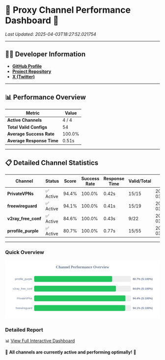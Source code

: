 # 🌟 Proxy Channel Performance Dashboard 🌟

_Last Updated: 2025-04-03T18:27:52.021754_

---

## 👩‍💻 Developer Information

- **[GitHub Profile](https://github.com/4n0nymou3)**  
- **[Project Repository](https://github.com/4n0nymou3/multi-proxy-config-fetcher)**  
- **[X (Twitter)](https://x.com/4n0nymou3)**  

---

## 📊 Performance Overview

| Metric                | Value       |
|-----------------------|-------------|
| **Active Channels**   | 4 / 4       |
| **Total Valid Configs** | 54          |
| **Average Success Rate** | 100.0%      |
| **Average Response Time** | 0.51s       |

---

## 📋 Detailed Channel Statistics

| Channel          | Status     | Score  | Success Rate | Response Time | Valid/Total | Last Success               |
|------------------|------------|--------|--------------|---------------|-------------|----------------------------|
| **PrivateVPNs**  | ✅ Active  | 94.4%  | 100.0% | 0.42s         | 15/15       | 2025-04-03T18:27:51.587518 |
| **freewireguard**  | ✅ Active  | 94.1%  | 100.0% | 0.41s         | 15/19       | 2025-04-03T18:27:52.019957 |
| **v2ray_free_conf**  | ✅ Active  | 84.6%  | 100.0% | 0.43s         | 9/22       | 2025-04-03T18:27:51.134671 |
| **prrofile_purple**  | ✅ Active  | 80.7%  | 100.0% | 0.77s         | 15/55       | 2025-04-03T18:27:50.606706 |

---

### Quick Overview
<div align="center">
  <a href="https://raw.githubusercontent.com/nullluser/NullRepo/refs/heads/main/assets/channel_stats_chart.svg">
    <img src="https://raw.githubusercontent.com/nullluser/NullRepo/refs/heads/main/assets/channel_stats_chart.svg" alt="Source Performance Statistics" width="800">
  </a>
</div>

### Detailed Report
📊 [View Full Interactive Dashboard](https://htmlpreview.github.io/?https://github.com/nullluser/NullRepo/blob/main/assets/performance_report.html)

🎉 **All channels are currently active and performing optimally!** 🎉
